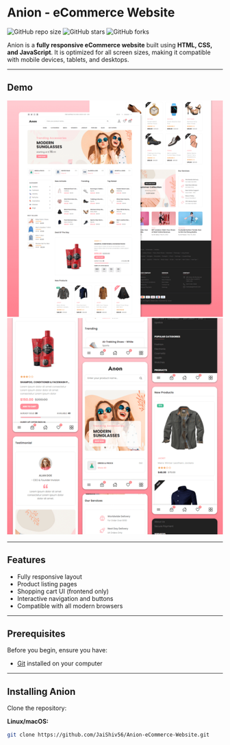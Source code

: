 # Anion - eCommerce Website

![GitHub repo size](https://img.shields.io/github/repo-size/JaiShiv56/Anion-eCommerce-Website)
![GitHub stars](https://img.shields.io/github/stars/JaiShiv56/Anion-eCommerce-Website?style=social)
![GitHub forks](https://img.shields.io/github/forks/JaiShiv56/Anion-eCommerce-Website?style=social)

Anion is a **fully responsive eCommerce website** built using **HTML, CSS, and JavaScript**. It is optimized for all screen sizes, making it compatible with mobile devices, tablets, and desktops.

---

## Demo

![Anion Desktop Demo](./website-demo-image/desktop.png "Desktop Demo")
![Anion Mobile Demo](./website-demo-image/mobile.png "Mobile Demo")

---

## Features

- Fully responsive layout  
- Product listing pages  
- Shopping cart UI (frontend only)  
- Interactive navigation and buttons  
- Compatible with all modern browsers  

---

## Prerequisites

Before you begin, ensure you have:

- [Git](https://git-scm.com/downloads) installed on your computer

---

## Installing Anion

Clone the repository:

**Linux/macOS:**
```bash
git clone https://github.com/JaiShiv56/Anion-eCommerce-Website.git

